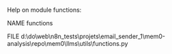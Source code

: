 Help on module functions:

NAME
    functions

FILE
    d:\do\web\n8n_tests\projets\email_sender_1\mem0-analysis\repo\mem0\llms\utils\functions.py


